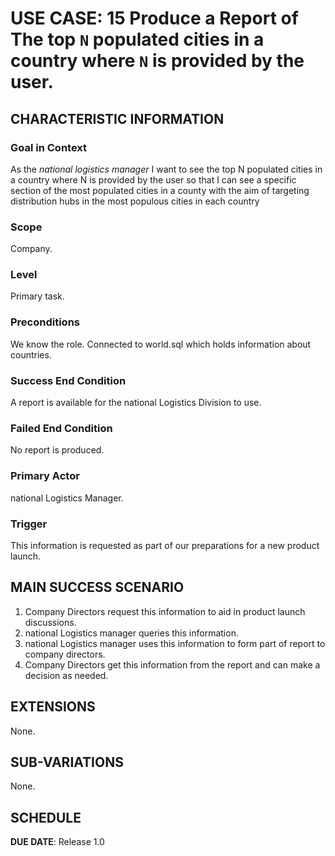 # USE CASE: 15 Produce a Report of The top `N` populated cities in a country where `N` is provided by the user.

## CHARACTERISTIC INFORMATION

### Goal in Context

As the *national logistics manager* I want to see the top N populated cities in a country where N is provided by the user so that I can see a specific section of the most populated cities in a county with the aim of targeting distribution hubs in the most populous cities in each country

### Scope

Company.

### Level

Primary task.

### Preconditions

We know the role.  Connected to world.sql which holds information about countries.

### Success End Condition

A report is available for the national Logistics Division to use.

### Failed End Condition

No report is produced.

### Primary Actor

national Logistics Manager.

### Trigger

This information is requested as part of our preparations for a new product launch.

## MAIN SUCCESS SCENARIO

1. Company Directors request this information to aid in product launch discussions.
2. national Logistics manager queries this information.
3. national Logistics manager uses this information to form part of report to company directors.
4. Company Directors get this information from the report and can make a decision as needed.

## EXTENSIONS
None.

## SUB-VARIATIONS

None.

## SCHEDULE

**DUE DATE**: Release 1.0